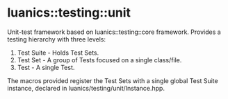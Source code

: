 # luanics::testing::unit

Unit-test framework based on luanics::testing::core framework. Provides a testing hierarchy with three levels:
1. Test Suite - Holds Test Sets.
2. Test Set - A group of Tests focused on a single class/file.
3. Test - A single Test.

The macros provided register the Test Sets with a single global Test Suite instance, declared in luanics/testing/unit/Instance.hpp.